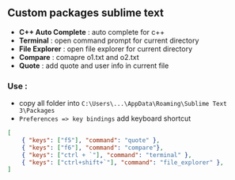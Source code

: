 ## Custom packages sublime text

- **C++ Auto Complete** : auto complete for c++
- **Terminal** : open command prompt for current directory
- **File Explorer** : open file explorer for current directory
- **Compare** : comapre o1.txt and o2.txt
- **Quote** : add quote and user info in current file

### Use :
- copy all folder into `C:\Users\...\AppData\Roaming\Sublime Text 3\Packages`
- `Preferences => key bindings` add keyboard shortcut
```json
[
    { "keys": ["f5"], "command": "quote" },
    { "keys": ["f6"], "command": "compare"},
    { "keys": ["ctrl + `"], "command": "terminal" },
    { "keys": ["ctrl+shift+`"], "command": "file_explorer" },
]
```